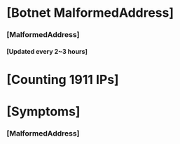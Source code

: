 # [Botnet MalformedAddress]
### [MalformedAddress]
#### [Updated every 2~3 hours]

# [Counting 1911 IPs]

# [Symptoms] 
###   [MalformedAddress]
